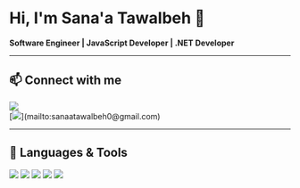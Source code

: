 # Hi, I'm Sana'a Tawalbeh 👋

**Software Engineer | JavaScript Developer | .NET Developer**

---
## 📫 Connect with me  

[![](https://yt3.googleusercontent.com/i6KNxiy3gME-BulL4WnuGkTGqHuSYF8jl1WRn0rXftcJdSYK7dHKcJ3gLAaPc-KfhmLSYPwf824=s900-c-k-c0x00ffffff-no-rj)](https://www.linkedin.com/in/sanaa-tawalbeh-959911318/)  
[![]([https://img.shields.io/badge/-Email-D14836?style=flat&logo=gmail&logoColor=white](https://static.vecteezy.com/system/resources/previews/021/514/701/non_2x/google-gmail-logo-symbol-design-illustration-with-black-background-free-vector.jpg))](mailto:sanaatawalbeh0@gmail.com)  

---

## 🔧 Languages & Tools

[![](https://img.shields.io/badge/C%23-%23239120?style=for-the-badge&logo=c-sharp&logoColor=white)](https://docs.microsoft.com/en-us/dotnet/csharp/)
[![](https://img.shields.io/badge/.NET-%23512BD4?style=for-the-badge&logo=dotnet&logoColor=white)](https://dotnet.microsoft.com/)
[![](https://img.shields.io/badge/JavaScript-%23F7DF1E?style=for-the-badge&logo=javascript&logoColor=black)](https://developer.mozilla.org/en-US/docs/Web/JavaScript)
[![](https://img.shields.io/badge/HTML5-%23E34F26?style=for-the-badge&logo=html5&logoColor=white)](https://developer.mozilla.org/en-US/docs/Web/HTML)
[![](https://img.shields.io/badge/CSS3-%231572B6?style=for-the-badge&logo=css3&logoColor=white)](https://developer.mozilla.org/en-US/docs/Web/CSS)



